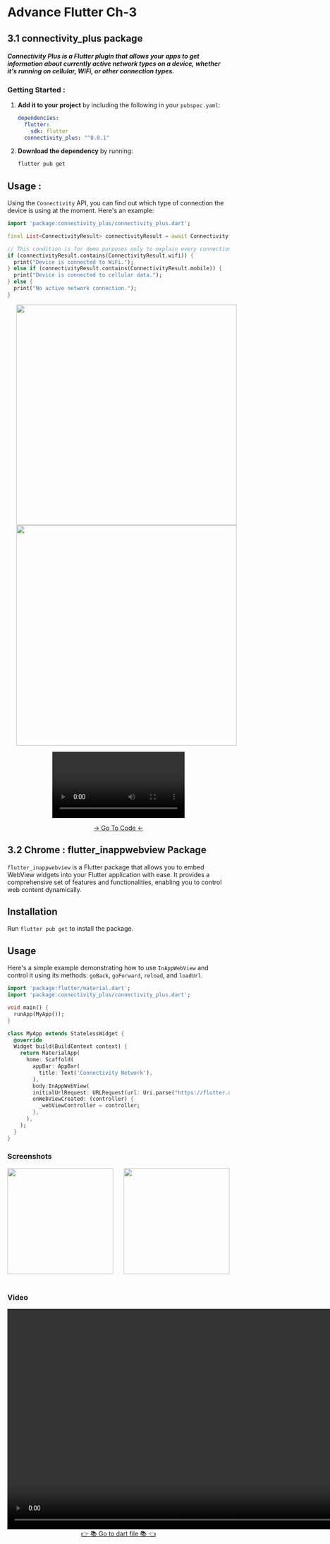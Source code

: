# Advance Flutter Ch-3

## 3.1 connectivity_plus package

##### Connectivity Plus is a **Flutter plugin** that allows your apps to get information about currently active network types on a device, whether it's running on cellular, WiFi, or other connection types.

### Getting Started :

1. **Add it to your project** by including the following in your `pubspec.yaml`:

    ```yaml
    dependencies:
      flutter:
        sdk: flutter
      connectivity_plus: "^0.0.1"
    ```

2. **Download the dependency** by running:

    ```bash
    flutter pub get
    ```

## Usage :

Using the `Connectivity` API, you can find out which type of connection the device is using at the moment. Here's an example:

```dart
import 'package:connectivity_plus/connectivity_plus.dart';

final List<ConnectivityResult> connectivityResult = await Connectivity().checkConnectivity();

// This condition is for demo purposes only to explain every connection type.
if (connectivityResult.contains(ConnectivityResult.wifi)) {
  print("Device is connected to WiFi.");
} else if (connectivityResult.contains(ConnectivityResult.mobile)) {
  print("Device is connected to cellular data.");
} else {
  print("No active network connection.");
}
 ```

<div align="center">
  <img src="https://github.com/Drashtipatel296/advance_flutter_ch3/assets/143180636/2855e761-3376-4ee0-ace4-b9016b42a854" height=500px hspace=20>
  <img src="https://github.com/Drashtipatel296/advance_flutter_ch3/assets/143180636/57cf324d-591d-44fc-a65c-45777b90da19" height=500px hspace=20>
  
  <video src="https://github.com/Drashtipatel296/advance_flutter_ch3/assets/143180636/defe5bb9-19f0-4596-8a2d-3045b5335df6"></video>
</div>

<div align="center">
<a href="https://github.com/Drashtipatel296/advance_flutter_ch3/tree/master/lib/screens/connectivity_plus_package">-> Go To Code <-</a>
</div>

## 3.2 Chrome : flutter_inappwebview Package


`flutter_inappwebview` is a Flutter package that allows you to embed WebView widgets into your Flutter application with ease. It provides a comprehensive set of features and functionalities, enabling you to control web content dynamically.

## Installation

Run `flutter pub get` to install the package.

## Usage

Here's a simple example demonstrating how to use `InAppWebView` and control it using its methods: `goBack`, `goForward`, `reload`, and `loadUrl`.


```dart
import 'package:flutter/material.dart';
import 'package:connectivity_plus/connectivity_plus.dart';

void main() {
  runApp(MyApp());
}

class MyApp extends StatelessWidget {
  @override
  Widget build(BuildContext context) {
    return MaterialApp(
      home: Scaffold(
        appBar: AppBar(
          title: Text('Connectivity Network'),
        ),
        body:InAppWebView(
        initialUrlRequest: URLRequest(url: Uri.parse("https://flutter.dev")),
        onWebViewCreated: (controller) {
          _webViewController = controller;
        },
      ),
    );
  }
}
```

### Screenshots

<div align="center">
  <img src= "https://github.com/Drashtipatel296/advance_flutter_ch3/assets/143180636/1611f382-6092-4c0b-b1ed-9a9f4ae588fd" width = 240> &nbsp;&nbsp;&nbsp;&nbsp;
  <img src= "https://github.com/Drashtipatel296/advance_flutter_ch3/assets/143180636/d269093b-6b72-481c-a2ca-cf0dfa4b78d3" width = 240> &nbsp;&nbsp;&nbsp;&nbsp;
</div>

### Video 

<div align="center">
    <video src="https://github.com/Drashtipatel296/advance_flutter_ch3/assets/143180636/60be0a82-f605-46d5-bf02-c222b9c3130e" height=500px>
</div>

<div align="center">
  <a href='https://github.com/Drashtipatel296/advance_flutter_ch3/tree/master/lib/screens/Chrome_flutter_inappwebview%20Package'>👉 📚 Go to dart file 📚 👈</a>
</div>













